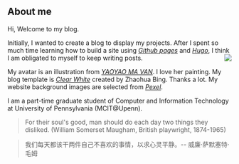 ## About me

Hi, Welcome to my blog.

Initially, I wanted to create a blog to display my projects. After I spent so much time learning how to build a site using *[Github pages](https://pages.github.com)* and *[Hugo](https://gohugo.io)*, I think I am obligated to myself to keep writing posts. <img align="right" src=/img/avatar-small.jpg>

My avatar is an illustration from *[YAOYAO MA VAN](https://www.yaoyaomavanas.com)*. I love her painting. My blog template is *[Clear White](https://themes.gohugo.io/hugo-theme-cleanwhite)* created by Zhaohua Bing. Thanks a lot. My website background images are selected from *[Pexel](https://www.pexels.com/royalty-free-images/)*.

I am a part-time graduate student of Computer and Information Technology at University of Pennsylvania (MCIT@Upenn).

> For their soul's good, man should do each day two things they disliked. (William Somerset Maugham, British playwright, 1874-1965)

> 我们每天都该干两件自己不喜欢的事情，以求心灵平静。-- 威廉·萨默塞特·毛姆
